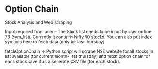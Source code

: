 # Option Chain

Stock Analysis and Web scraping 

Input required from user:-
The Stock list needs to be input by user on line 73 (sym_list). Currently it contains Nifty 50 stocks. You can also put index symbols here to fetch data (only for last thursday)

fetchOptionChain -> Python script will scrape NSE website for all stocks in list available (for current month- last thursday) and fetch option chain for each stock save it as a seperate CSV file (for each stock).


